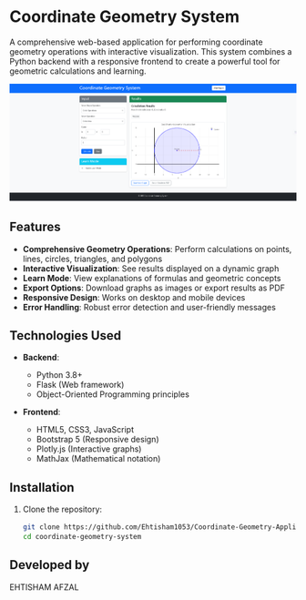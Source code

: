 # Coordinate Geometry System

A comprehensive web-based application for performing coordinate geometry operations with interactive visualization. This system combines a Python backend with a responsive frontend to create a powerful tool for geometric calculations and learning.

![Alt Text](images\Geometry1.PNG)


## Features

- **Comprehensive Geometry Operations**: Perform calculations on points, lines, circles, triangles, and polygons
- **Interactive Visualization**: See results displayed on a dynamic graph
- **Learn Mode**: View explanations of formulas and geometric concepts
- **Export Options**: Download graphs as images or export results as PDF
- **Responsive Design**: Works on desktop and mobile devices
- **Error Handling**: Robust error detection and user-friendly messages

## Technologies Used

- **Backend**:
  - Python 3.8+
  - Flask (Web framework)
  - Object-Oriented Programming principles

- **Frontend**:
  - HTML5, CSS3, JavaScript
  - Bootstrap 5 (Responsive design)
  - Plotly.js (Interactive graphs)
  - MathJax (Mathematical notation)

## Installation

1. Clone the repository:
   ```bash
   git clone https://github.com/Ehtisham1053/Coordinate-Geometry-Application.git
   cd coordinate-geometry-system


## Developed by 
EHTISHAM AFZAL
